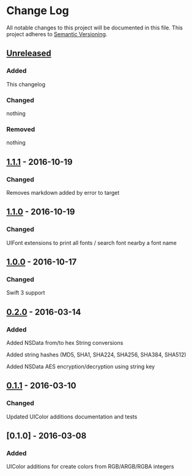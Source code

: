 # Change Log
All notable changes to this project will be documented in this file.
This project adheres to [Semantic Versioning](http://semver.org/).

## [Unreleased]
### Added
This changelog

### Changed
nothing

### Removed
nothing

## [1.1.1] - 2016-10-19
### Changed
Removes markdown added by error to target

## [1.1.0] - 2016-10-19
### Changed
UIFont extensions to print all fonts / search font nearby a font name

## [1.0.0] - 2016-10-17
### Changed
Swift 3 support

## [0.2.0] - 2016-03-14
### Added
Added NSData from/to hex String conversions

Added string hashes (MD5, SHA1, SHA224, SHA256, SHA384, SHA512)

Added NSData AES encryption/decryption using string key

## [0.1.1] - 2016-03-10
### Changed
Updated UIColor additions documentation and tests

## [0.1.0] - 2016-03-08
### Added
UIColor additions for create colors from RGB/ARGB/RGBA integers

[Unreleased]: https://github.com/openium/SwiftiumKit/compare/v1.1.1...HEAD
[1.1.1]: https://github.com/openium/SwiftiumKit/compare/v1.1.1...v1.1.0
[1.1.0]: https://github.com/openium/SwiftiumKit/compare/v1.1.0...v1.0.0
[1.0.0]: https://github.com/openium/SwiftiumKit/compare/v1.0.0...v0.2.0
[0.2.0]: https://github.com/openium/SwiftiumKit/compare/v0.2.0...v0.1.1
[0.1.1]: https://github.com/openium/SwiftiumKit/compare/v0.1.1...v0.1.0
